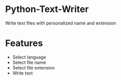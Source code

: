 # Python-Text-Writer
Write text files with personalized name and extension

# Features
- Select language
- Select file name
- Select file extension
- Write text
